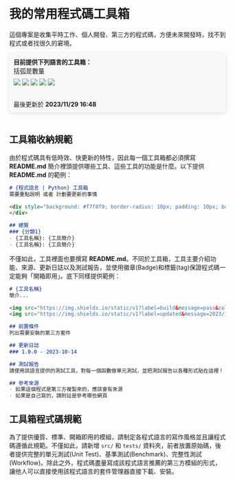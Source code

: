# 我的常用程式碼工具箱
這個專案是收集平時工作、個人開發、第三方的程式碼，方便未來開發時，找不到程式或者找很久的窘境。

<div style="background: #f7f8f9; border-radius: 10px; padding: 10px; box-shadow: rgba(99, 99, 99, 0.2) 0px 2px 8px 0px;">
    <h4 style="margin:0">目前提供下列語言的工具箱：</h4>
    <p style="font-size:0.9rem; margin: 0 0 8px 0">括弧是數量</p>
    <img src="https://img.shields.io/static/v1?label=Python&message=2&color==brightgreen"/>
    <img src="https://img.shields.io/static/v1?label=Golang&message=7&color==brightgreen"/>
    <img src="https://img.shields.io/static/v1?label=Docker&message=4&color==brightgreen"/>
    <img src="https://img.shields.io/static/v1?label=Typescript&message=7&color==brightgreen"/>
    <img src="https://img.shields.io/static/v1?label=CSS&message=1&color==brightgreen"/>
    <p style="margin: 30px 0 0 0;">最後更新於 <strong>2023/11/29 16:48</strong></p>
</div>
<br>

## 工具箱收納規範
由於程式碼具有低時效、快更新的特性，因此每一個工具箱都必須撰寫 **README.md** 簡介裡頭提供哪些工具、這些工具的功能是什麼。以下提供 **README.md** 的範例：

```markdown
# {程式語言 | Python} 工具箱
需要重點說明 或者 計劃要更新的事情

<div style="background: #f7f8f9; border-radius: 10px; padding: 10px; box-shadow: rgba(99, 99, 99, 0.2) 0px 2px 8px 0px;">
</div>

## 總覽
### {分類1}
- {工具名稱}: {工具簡介}
- {工具名稱}: {工具簡介}
```

不僅如此，工具裡面也要撰寫 **README.md**。不同於工具箱，工具主要介紹功能、來源、更新日誌以及測試報告，並使用徽章(Badge)和標籤(tag)保證程式碼一定能夠「開箱即用」。底下同樣提供範例：

```markdown
# {工具名稱}
簡介...

<img src="https://img.shields.io/static/v1?label=build&message=pass&color=brightgreen"/>
<img src="https://img.shields.io/static/v1?label=updated&message=2023/10/14&color=blue"/>

## 前置條件
列出需要安裝的第三方套件

## 更新日誌
### 1.0.0 - 2023-10-14

## 測試報告
請使用該語言提供的測試工具，對每一個函數做單元測試，並把測試報告以各種形式貼在這裡！

## 參考來源
- 如果這個程式是第三方複製來的，應該會有來源
- 如果是自己寫的，請附註是參考哪些網頁

```

## 工具箱程式碼規範
為了提供優質、標準、開箱即用的模組，請制定各程式語言的寫作風格並且讓程式碼遵循此規範。不僅如此，請新增 `src/` 和 `tests/` 資料夾，前者放置原始碼，後者提供完整的單元測試(Unit Test)、基準測試(Benchmark)、完整性測試(Workflow)。除此之外，程式碼盡量寫成該程式語言推薦的第三方模組的形式，讓他人可以直接使用該程式語言的套件管理器直接下載、安裝。


